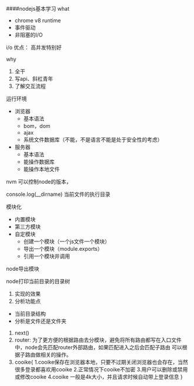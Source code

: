 ####nodejs基本学习
what
  + chrome v8 runtime
  + 事件驱动
  + 非阻塞的I/O

i/o
优点： 高并发特别好

why 
 1. 全干 
 2. 写api、斜杠青年
 3. 了解交互流程

 运行环境
  + 浏览器
    - 基本语法
    - bom，dom
    - ajax
    - 系统文件数据库（不能，不是语言不能是处于安全性的考虑）
  + 服务器 
    - 基本语法
    - 能操作数据库
    - 能操作本地文件

nvm 可以控制node的版本，

console.log(__dirname) 当前文件的执行目录

模块化 
   + 内置模块
   + 第三方模块
   + 自定模块
      - 创建一个模块（一个js文件一个模块）
      - 导出一个模块（module.exports）
      - 引用一个模块并调用

node导出模块

node打印当前目录的目录树
1. 实现的效果
2. 分析功能点
  + 当前目录结构
  + 分析是文件还是文件夹






1. next() 
2. router: 为了更方便的根据路由去分模块，避免将所有路由都写在入口文件中，node会先匹配router外部路由，如果匹配进入之后会匹配子路由 可以根据子路由做相关的操作。
3. cooike{
  1.cooike保存在浏览器本地，只要不过期关闭浏览器也会存在，当然很多登录都喜欢用cooike
  2.正常情况下cooike不加密
  3.用户可以删除或禁用或修改cooike
  4.cooike 一般是4k大小，并且请求时候自动带上登录信息
}